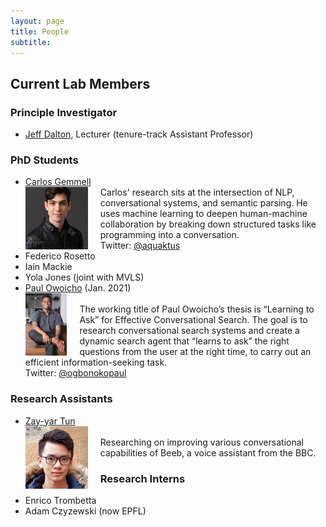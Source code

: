 ```yaml
---
layout: page
title: People
subtitle: 
---
```


## Current Lab Members

### Principle Investigator
- [Jeff Dalton](https://www.gla.ac.uk/schools/computing/staff/jeffdalton/), Lecturer (tenure-track Assistant Professor)


### PhD Students
- [Carlos Gemmell](https://aquaktus.github.io) <br>  <img src="/assets/img/carlos_gemmell.jpeg" height="100px" style="float: left; margin-right: 20px;"> Carlos' research sits at the intersection of NLP, conversational systems, and semantic parsing. He uses machine learning to deepen human-machine collaboration by breaking down structured tasks like programming into a conversation. <br>
Twitter: [@aquaktus](https://twitter.com/aquaktus?lang=en)
- Federico Rosetto
- Iain Mackie 
- Yola Jones (joint with MVLS)
- [Paul Owoicho](https://www.linkedin.com/in/paulowoicho/) (Jan. 2021) <br> <img src="/assets/img/Paul_Owoicho.jpg" height="100px" style="float: left; margin-right: 20px;"><br>
The working title of Paul Owoicho’s thesis is “Learning to Ask” for Effective Conversational Search. The goal is to research conversational search systems and create a dynamic search agent that “learns to ask” the right questions from the user at the right time, to carry out an efficient information-seeking task. <br>
Twitter: [@ogbonokopaul](https://twitter.com/ogbonokopaul)

### Research Assistants
- [Zay-yar Tun](https://uk.linkedin.com/in/zay-yar-tun-668411153) <br> <img src="/assets/img/zay-yar-sm.jpeg" height="100px" style="float: left; margin-right: 20px;"><br> 
Researching on improving various conversational capabilities of Beeb, a voice assistant from the BBC.

### Research Interns
- Enrico Trombetta
- Adam Czyzewski (now EPFL)

